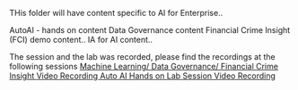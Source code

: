THis folder will have content specific to AI for Enterprise..

AutoAI - hands on content
Data Governance content
Financial Crime Insight (FCI) demo content..
IA for AI content..

The session and the lab was recorded, please find the recordings at the following sessions
[Machine Learning/ Data Governance/ Financial Crime Insight Video Recording ]()
[Auto AI Hands on Lab Session Video Recording]()
